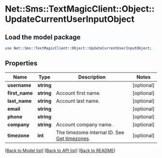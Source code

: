 # Net::Sms::TextMagicClient::Object::UpdateCurrentUserInputObject

## Load the model package
```perl
use Net::Sms::TextMagicClient::Object::UpdateCurrentUserInputObject;
```

## Properties
Name | Type | Description | Notes
------------ | ------------- | ------------- | -------------
**username** | **string** |  | [optional] 
**first_name** | **string** | Account first name. | [optional] 
**last_name** | **string** | Account last name. | [optional] 
**email** | **string** |  | [optional] 
**phone** | **string** |  | [optional] 
**company** | **string** | Account company name. | [optional] 
**timezone** | **int** | The timezome internal ID. See [Get timezones](http://docs.textmagictesting.com/#operation/getTimezones). | [optional] 

[[Back to Model list]](../README.md#documentation-for-models) [[Back to API list]](../README.md#documentation-for-api-endpoints) [[Back to README]](../README.md)



